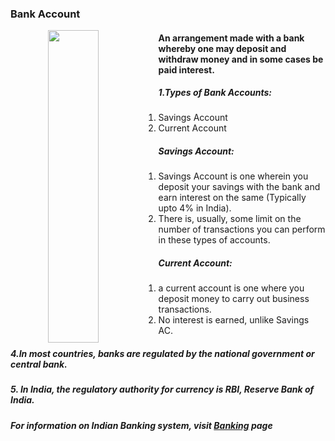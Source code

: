### Bank Account

<p align="center">
<img src="https://www.credit.com/wp-content/uploads/2016/11/opening-bank-account-1280x720.jpg" style="float: left; margin-right: 35px;" width="40%" height="500">
</p>

#### An arrangement made with a bank whereby one may deposit and withdraw money and in some cases be paid interest.

##### 1.Types of Bank Accounts:
1. Savings Account
2. Current Account


##### Savings Account:
1. Savings Account is one wherein you deposit your savings with the bank and earn interest on the same (Typically upto 4% in India). 
2. There is, usually, some limit on the number of transactions you can perform in these types of accounts.

##### Current Account:
1. a current account is one where you deposit money to carry out business transactions.
2. No interest is earned, unlike Savings AC.


##### 4.In most countries, banks are regulated by the national government or central bank.
##### 5. In India, the regulatory authority for currency is RBI, Reserve Bank of India.
##### For information on Indian Banking system, visit [Banking]() page 